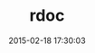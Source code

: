---
layout: post
title:  "rdoc"
repo:   "rdoc/rdoc"
date:   2015-02-18 17:30:03
gemurl: http://docs.seattlerb.org/rdoc
---